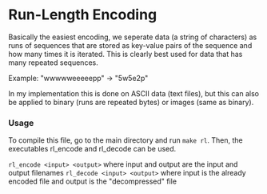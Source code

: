 
# Run-Length Encoding

Basically the easiest encoding, we seperate data (a string of characters) as runs of sequences that are stored as key-value pairs of the sequence and how many times it is iterated. This is clearly best used for data that has many repeated sequences.

Example:
"wwwwweeeeepp" -> "5w5e2p"

In my implementation this is done on ASCII data (text files), but this can also be applied to binary (runs are repeated bytes) or images (same as binary).

### Usage

To compile this file, go to the main directory and run `make rl`. Then, the executables rl_encode and rl_decode can be used.

`rl_encode <input> <output>` where input and output are the input and output filenames
`rl_decode <input> <output>` where input is the already encoded file and output is the "decompressed" file